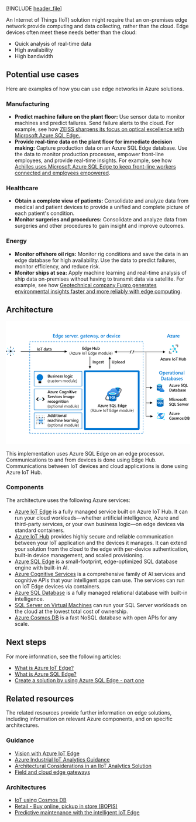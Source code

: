 [!INCLUDE [header_file](../../../includes/sol-idea-header.md)]

 An Internet of Things (IoT) solution might require that an on-premises edge network provide computing and data collecting, rather than the cloud. Edge devices often meet these needs better than the cloud:

- Quick analysis of real-time data
- High availability
- High bandwidth

## Potential use cases

Here are examples of how you can use edge networks in Azure solutions.

### Manufacturing

- **Predict machine failure on the plant floor:** Use sensor data to monitor machines and predict failures. Send failure alerts to the cloud. For example, see how [ZEISS sharpens its focus on optical excellence with Microsoft Azure SQL Edge.](https://customers.microsoft.com/story/764241-zeiss-manufacturing-sql-db-edge).
- **Provide real-time data on the plant floor for immediate decision making:** Capture production data on an Azure SQL Edge database. Use the data to monitor production processes, empower front-line employees, and provide real-time insights. For example, see how [Achilles uses Microsoft Azure SQL Edge to keep front-line workers connected and employees empowered](https://customers.microsoft.com/story/823356-achilles-manufacturing-azure-sql-edge).

### Healthcare

- **Obtain a complete view of patients:** Consolidate and analyze data from medical and patient devices to provide a unified and complete picture of each patient's condition.
- **Monitor surgeries and procedures:** Consolidate and analyze data from surgeries and other procedures to gain insight and improve outcomes.  
  
### Energy

- **Monitor offshore oil rigs:** Monitor rig conditions and save the data in an edge database for high availability. Use the data to predict failures, monitor efficiency, and reduce risk.
- **Monitor ships at sea:** Apply machine learning and real-time analysis of ship data on-premises without having to transmit data via satellite. For example, see how [Geotechnical company Fugro generates environmental insights faster and more reliably with edge computing](https://customers.microsoft.com/story/772599-fugro-professional-services-azure-sql-database-edge).

## Architecture

![Diagram of an example IoT implementation that includes an edge network.](../media/data-storage-edge.png)

This implementation uses Azure SQL Edge on an edge processor. Communications to and from devices is done using Edge Hub. Communications between IoT devices and cloud applications is done using Azure IoT Hub.

### Components

The architecture uses the following Azure services:

- [Azure IoT Edge](https://azure.microsoft.com/services/iot-edge) is a fully managed service built on Azure IoT Hub. It can run your cloud workloads—whether artificial intelligence, Azure and third-party services, or your own business logic—on edge devices via standard containers.
- [Azure IoT Hub](https://azure.microsoft.com/services/iot-hub) provides highly secure and reliable communication between your IoT application and the devices it manages. It can extend your solution from the cloud to the edge with per-device authentication, built-in device management, and scaled provisioning.
- [Azure SQL Edge](https://azure.microsoft.com/services/sql-edge) is a small-footprint, edge-optimized SQL database engine with built-in AI.
- [Azure Cognitive Services](https://azure.microsoft.com/services/cognitive-services) is a comprehensive family of AI services and cognitive APIs that your intelligent apps can use. The services can run on IoT Edge devices via containers.
- [Azure SQL Database](https://azure.microsoft.com/services/sql-database) is a fully managed relational database with built-in intelligence.
- [SQL Server on Virtual Machines](https://azure.microsoft.com/services/virtual-machines/sql-server) can run your SQL Server workloads on the cloud at the lowest total cost of ownership.
- [Azure Cosmos DB](https://azure.microsoft.com/services/cosmos-db/) is a fast NoSQL database with open APIs for any scale.

## Next steps

For more information, see the following articles:

- [What is Azure IoT Edge?](/azure/iot-edge/about-iot-edge)
- [What is Azure SQL Edge?](/azure/azure-sql-edge/overview)
- [Create a solution by using Azure SQL Edge - part one](/azure/azure-sql-edge/tutorial-deploy-azure-resources)

## Related resources

The related resources provide further information on edge solutions, including information on relevant Azure components, and on specific architectures.

### Guidance

- [Vision with Azure IoT Edge](../../guide/iot-edge-vision/index.md)
- [Azure Industrial IoT Analytics Guidance](../../guide/iiot-guidance/iiot-architecture.md)
- [Architectural Considerations in an IIoT Analytics Solution](../../guide/iiot-guidance/iiot-considerations.md)
- [Field and cloud edge gateways](../../example-scenario/iot/field-cloud-edge-gateways.yml)

### Architectures

- [IoT using Cosmos DB](iot-using-cosmos-db.yml)
- [Retail - Buy online, pickup in store (BOPIS)](../../example-scenario/iot/vertical-buy-online-pickup-in-store.yml)
- [Predictive maintenance with the intelligent IoT Edge](../../example-scenario/predictive-maintenance/iot-predictive-maintenance.yml)
